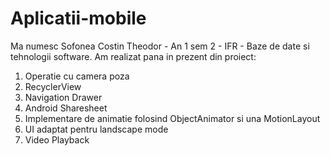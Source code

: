 # Aplicatii-mobile
Ma numesc Sofonea Costin Theodor - An 1 sem 2 - IFR - Baze de date si tehnologii software. 
Am realizat pana in prezent din proiect: 
1. Operatie cu camera poza
2. RecyclerView
3. Navigation Drawer
4. Android Sharesheet
5. Implementare de animatie folosind ObjectAnimator si una MotionLayout
6. UI adaptat pentru landscape mode 
7. Video Playback
